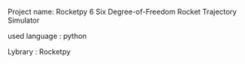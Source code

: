 Project name: Rocketpy 6 Six Degree-of-Freedom Rocket Trajectory Simulator






used language : python











Lybrary : Rocketpy


